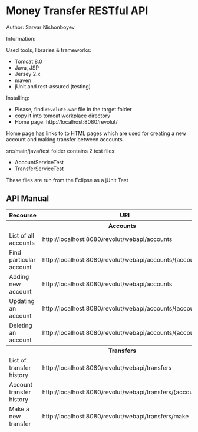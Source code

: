# Money Transfer RESTful API
Author: Sarvar Nishonboyev

Information:

Used tools, libraries & frameworks: 
- Tomcat 8.0
- Java, JSP 
- Jersey 2.x
- maven
- jUnit and rest-assured (testing)

Installing: 
- Please, find `revolute.war` file in the target folder
- copy it into tomcat workplace directory
- Home page: http://localhost:8080/revolut/

Home page has links to to HTML pages which are used for creating a new account and making transfer between accounts.  

src/main/java/test folder contains 2 test files: 
- AccountServiceTest
- TransferServiceTest

These files are run from the Eclipse as a jUnit Test

## API Manual
<table>
    	<thead>
    	<tr>
    		<th>Recourse</th>
    		<th>URI</th>
    		<th>Method</th>
    	</tr>
        <tr>
            <th colspan=3>Accounts</th>
        </tr>
    	<tr>
    		<td>List of all accounts</td>
    		<td> http://localhost:8080/revolut/webapi/accounts </td>
    		<td>GET</td>
    	</tr>
    	<tr>
    		<td>Find particular account</td>
    		<td> http://localhost:8080/revolut/webapi/accounts/{accountID} </td>
    		<td>GET</td>
    	</tr>
    	<tr>
    		<td>Adding new account</td>
    		<td> http://localhost:8080/revolut/webapi/accounts </td>
    		<td>POST</td>
    	</tr>
    	<tr>
    		<td>Updating an account</td>
    		<td> http://localhost:8080/revolut/webapi/accounts/{accountID} </td>
    		<td>PUT</td>
    	</tr>
    	<tr>
    		<td>Deleting an account</td>
    		<td> http://localhost:8080/revolut/webapi/accounts/{accountID} </td>
    		<td>DELETE</td>
    	</tr>
    	<tr>
    		<th colspan=3>Transfers</th>
    	</tr>
    	<tr>
    		<td>List of transfer history</td>
    		<td> http://localhost:8080/revolut/webapi/transfers </td>
    		<td>GET</td>
    	</tr>
    	<tr>
    		<td>Account transfer history</td>
    		<td> http://localhost:8080/revolut/webapi/transfers/{accountID} </td>
    		<td>GET</td>
    	</tr>
    	<tr>
    		<td>Make a new transfer</td>
    		<td> http://localhost:8080/revolut/webapi/transfers/make </td>
    		<td>POST</td>
    	</tr>
    	</thead>
    </table>
  

